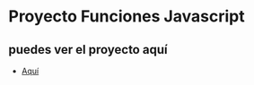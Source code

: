 # Proyecto Funciones Javascript

## puedes ver el proyecto aquí

- [Aquí](https://imjuanb.github.io/Funciones/)